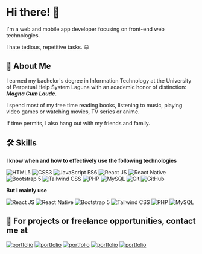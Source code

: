 # Hi there! 👋

I'm a web and mobile app developer focusing on front-end web technologies.

I hate tedious, repetitive tasks. :smiley:

## 🚀 About Me

I earned my bachelor's degree in Information Technology at the University of Perpetual Help System Laguna with an academic honor of distinction: **_Magna Cum Laude_**.

I spend most of my free time reading books, listening to music, playing video games or watching movies, TV series or anime.

If time permits, I also hang out with my friends and family.
## 🛠 Skills

**I know when and how to effectively use the following technologies**

![HTML5](https://img.shields.io/badge/-HTML5-DC4D25?style=for-the-badge&logo=html5&logoColor=white "HTML5")
![CSS3](https://img.shields.io/badge/-CSS3-264DE4?style=for-the-badge&logo=css3&logoColor=white "CSS3")
![JavaScript ES6](https://img.shields.io/badge/-JavaScript_ES6-FCDC00?style=for-the-badge&logo=javascript&logoColor=black "JavaScript ES6")
![React JS](https://img.shields.io/badge/-React_JS-61DAFB?style=for-the-badge&logo=react&logoColor=black "React JS")
![React Native](https://img.shields.io/badge/-React_Native-61DAFB?style=for-the-badge&logo=react&logoColor=black "React Native")
![Bootstrap 5](https://img.shields.io/badge/-Bootstrap_5-7633F9?style=for-the-badge&logo=bootstrap&logoColor=white "Bootstrap 5")
![Tailwind CSS](https://img.shields.io/badge/-Tailwind_CSS-38BDF8?style=for-the-badge&logo=tailwindcss&logoColor=white "Tailwind CSS")
![PHP](https://img.shields.io/badge/-PHP-7A86B8?style=for-the-badge&logo=php&logoColor=white "PHP")
![MySQL](https://img.shields.io/badge/-MySQL-3E6E93?style=for-the-badge&logo=mysql&logoColor=white "MySQL")
![Git](https://img.shields.io/badge/-Git-F44D27?style=for-the-badge&logo=git&logoColor=white "Git")
![GitHub](https://img.shields.io/badge/-GitHub-24292F?style=for-the-badge&logo=github&logoColor=white "GitHub")

**But I mainly use**

![React JS](https://img.shields.io/badge/-React_JS-61DAFB?style=for-the-badge&logo=react&logoColor=black "React JS")
![React Native](https://img.shields.io/badge/-React_Native-61DAFB?style=for-the-badge&logo=react&logoColor=black "React Native")
![Bootstrap 5](https://img.shields.io/badge/-Bootstrap_5-7633F9?style=for-the-badge&logo=bootstrap&logoColor=white "Bootstrap 5")
![Tailwind CSS](https://img.shields.io/badge/-Tailwind_CSS-38BDF8?style=for-the-badge&logo=tailwindcss&logoColor=white "Tailwind CSS")
![PHP](https://img.shields.io/badge/-PHP-7A86B8?style=for-the-badge&logo=php&logoColor=white "PHP")
![MySQL](https://img.shields.io/badge/-MySQL-3E6E93?style=for-the-badge&logo=mysql&logoColor=white "MySQL")

## 🔗 For projects or freelance opportunities, contact me at

[![portfolio](https://img.shields.io/badge/Facebook-1773ea?style=for-the-badge&logo=facebook&logoColor=white)](https://www.facebook.com/kingdeorayom)
[![portfolio](https://img.shields.io/badge/Twitter-1C96E8?style=for-the-badge&logo=twitter&logoColor=white)](https://www.twitter.com/kingdeorayom)
[![portfolio](https://img.shields.io/badge/Instagram-F60A5F?style=for-the-badge&logo=instagram&logoColor=white)](https://www.instagram.com/kingdeorayom)
[![portfolio](https://img.shields.io/badge/kingdeorayom@gmail.com-E34133?style=for-the-badge&logo=gmail&logoColor=white)](kingdeorayom@gmail.com)
[![portfolio](https://img.shields.io/badge/LinkedIn-0077B5?style=for-the-badge&logo=linkedin&logoColor=white)](https://www.linkedin.com/in/kingdeorayom)
